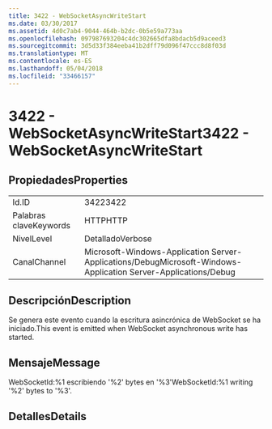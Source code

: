 ```yaml
---
title: 3422 - WebSocketAsyncWriteStart
ms.date: 03/30/2017
ms.assetid: 4d0c7ab4-9044-464b-b2dc-0b5e59a773aa
ms.openlocfilehash: 097987693204c4dc302665dfa8bdacb5d9aceed3
ms.sourcegitcommit: 3d5d33f384eeba41b2dff79d096f47ccc8d8f03d
ms.translationtype: MT
ms.contentlocale: es-ES
ms.lasthandoff: 05/04/2018
ms.locfileid: "33466157"
---
```

# <a name="3422---websocketasyncwritestart"></a><span data-ttu-id="15ff0-102">3422 - WebSocketAsyncWriteStart</span><span class="sxs-lookup"><span data-stu-id="15ff0-102">3422 - WebSocketAsyncWriteStart</span></span>
## <a name="properties"></a><span data-ttu-id="15ff0-103">Propiedades</span><span class="sxs-lookup"><span data-stu-id="15ff0-103">Properties</span></span>  
  
|||  
|-|-|  
|<span data-ttu-id="15ff0-104">Id.</span><span class="sxs-lookup"><span data-stu-id="15ff0-104">ID</span></span>|<span data-ttu-id="15ff0-105">3422</span><span class="sxs-lookup"><span data-stu-id="15ff0-105">3422</span></span>|  
|<span data-ttu-id="15ff0-106">Palabras clave</span><span class="sxs-lookup"><span data-stu-id="15ff0-106">Keywords</span></span>|<span data-ttu-id="15ff0-107">HTTP</span><span class="sxs-lookup"><span data-stu-id="15ff0-107">HTTP</span></span>|  
|<span data-ttu-id="15ff0-108">Nivel</span><span class="sxs-lookup"><span data-stu-id="15ff0-108">Level</span></span>|<span data-ttu-id="15ff0-109">Detallado</span><span class="sxs-lookup"><span data-stu-id="15ff0-109">Verbose</span></span>|  
|<span data-ttu-id="15ff0-110">Canal</span><span class="sxs-lookup"><span data-stu-id="15ff0-110">Channel</span></span>|<span data-ttu-id="15ff0-111">Microsoft-Windows-Application Server-Applications/Debug</span><span class="sxs-lookup"><span data-stu-id="15ff0-111">Microsoft-Windows-Application Server-Applications/Debug</span></span>|  
  
## <a name="description"></a><span data-ttu-id="15ff0-112">Descripción</span><span class="sxs-lookup"><span data-stu-id="15ff0-112">Description</span></span>  
 <span data-ttu-id="15ff0-113">Se genera este evento cuando la escritura asincrónica de WebSocket se ha iniciado.</span><span class="sxs-lookup"><span data-stu-id="15ff0-113">This event is emitted when WebSocket asynchronous write has started.</span></span>  
  
## <a name="message"></a><span data-ttu-id="15ff0-114">Mensaje</span><span class="sxs-lookup"><span data-stu-id="15ff0-114">Message</span></span>  
 <span data-ttu-id="15ff0-115">WebSocketId:%1 escribiendo '%2' bytes en '%3'</span><span class="sxs-lookup"><span data-stu-id="15ff0-115">WebSocketId:%1 writing '%2' bytes to '%3'.</span></span>  
  
## <a name="details"></a><span data-ttu-id="15ff0-116">Detalles</span><span class="sxs-lookup"><span data-stu-id="15ff0-116">Details</span></span>
